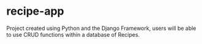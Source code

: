 ﻿# recipe-app

Project created using Python and the Django Framework, users will be able to use CRUD functions within a database of Recipes. 
